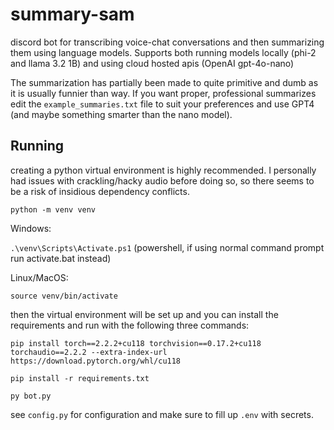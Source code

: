 ﻿# summary-sam
discord bot for transcribing voice-chat conversations and then summarizing them using language models. Supports both running models locally (phi-2 and llama 3.2 1B) and using cloud hosted apis (OpenAI gpt-4o-nano)

The summarization has partially been made to quite primitive and dumb as it is usually funnier than way. If you want proper, professional summarizes edit the `example_summaries.txt` file to suit your preferences and use GPT4 (and maybe something smarter than the nano model). 


## Running
creating a python virtual environment is highly recommended. I personally had issues with crackling/hacky audio before doing so, so there seems to be a risk of insidious dependency conflicts.

`python -m venv venv`

Windows:

`.\venv\Scripts\Activate.ps1` (powershell, if using normal command prompt run activate.bat instead)

Linux/MacOS:

`source venv/bin/activate`

then the virtual environment will be set up and you can install the requirements and run with the following three commands:

`pip install torch==2.2.2+cu118 torchvision==0.17.2+cu118 torchaudio==2.2.2 --extra-index-url https://download.pytorch.org/whl/cu118`

`pip install -r requirements.txt`

`py bot.py`

see `config.py` for configuration and make sure to fill up `.env` with secrets.
